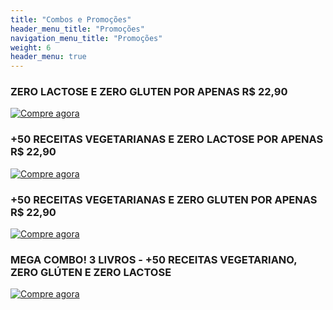 ```yaml
---
title: "Combos e Promoções"
header_menu_title: "Promoções"
navigation_menu_title: "Promoções"
weight: 6
header_menu: true
---
```



### ZERO LACTOSE E ZERO GLUTEN POR APENAS R$ 22,90
[![Compre agora](../images/botao-comprar.png)](https://chk.eduzz.com/2287653)


### +50 RECEITAS VEGETARIANAS E ZERO LACTOSE POR APENAS R$ 22,90
[![Compre agora](../images/botao-comprar.png)](https://chk.eduzz.com/2289012)


### +50 RECEITAS VEGETARIANAS E ZERO GLUTEN POR APENAS R$ 22,90
[![Compre agora](../images/botao-comprar.png)](https://chk.eduzz.com/2289014)


### MEGA COMBO! 3 LIVROS - +50 RECEITAS VEGETARIANO, ZERO GLÚTEN E ZERO LACTOSE
[![Compre agora](../images/botao-comprar.png)](https://chk.eduzz.com/2289024)
